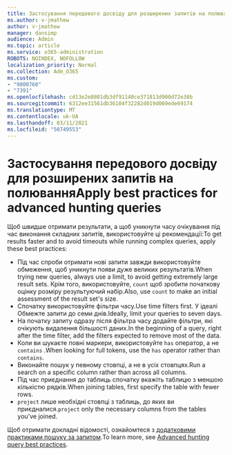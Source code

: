 ```yaml
---
title: Застосування передового досвіду для розширених запитів на полювання
ms.author: v-jmathew
author: v-jmathew
manager: dansimp
audience: Admin
ms.topic: article
ms.service: o365-administration
ROBOTS: NOINDEX, NOFOLLOW
localization_priority: Normal
ms.collection: Adm_O365
ms.custom:
- "9000760"
- "7391"
ms.openlocfilehash: cd13e2e8801db3df91140ce371813d900d72e38b
ms.sourcegitcommit: 6312ee31561db36104f32282d019d069ede69174
ms.translationtype: MT
ms.contentlocale: uk-UA
ms.lasthandoff: 03/11/2021
ms.locfileid: "50749553"
---
```

# <a name="apply-best-practices-for-advanced-hunting-queries"></a><span data-ttu-id="33ec0-102">Застосування передового досвіду для розширених запитів на полювання</span><span class="sxs-lookup"><span data-stu-id="33ec0-102">Apply best practices for advanced hunting queries</span></span>

<span data-ttu-id="33ec0-103">Щоб швидше отримати результати, а щоб уникнути часу очікування під час виконання складних запитів, використовуйте ці рекомендації:</span><span class="sxs-lookup"><span data-stu-id="33ec0-103">To get results faster and to avoid timeouts while running complex queries, apply these best practices:</span></span>

- <span data-ttu-id="33ec0-104">Під час спроби отримати нові запити завжди використовуйте обмеження, щоб уникнути появи дуже великих результатів.</span><span class="sxs-lookup"><span data-stu-id="33ec0-104">When trying new queries, always use a limit, to avoid getting extremely large result sets.</span></span> <span data-ttu-id="33ec0-105">Крім того, використовуйте, `count` щоб зробити початкову оцінку розміру результуючий набір.</span><span class="sxs-lookup"><span data-stu-id="33ec0-105">Also, use `count` to make an initial assessment of the result set's size.</span></span>
- <span data-ttu-id="33ec0-106">Спочатку використовуйте фільтри часу.</span><span class="sxs-lookup"><span data-stu-id="33ec0-106">Use time filters first.</span></span> <span data-ttu-id="33ec0-107">У ідеалі Обмежте запити до семи днів.</span><span class="sxs-lookup"><span data-stu-id="33ec0-107">Ideally, limit your queries to seven days.</span></span>
- <span data-ttu-id="33ec0-108">На початку запиту одразу після фільтра часу додайте фільтри, які очікують видалення більшості даних.</span><span class="sxs-lookup"><span data-stu-id="33ec0-108">In the beginning of a query, right after the time filter, add the filters expected to remove most of the data.</span></span>
- <span data-ttu-id="33ec0-109">Коли ви шукаєте повні маркери, використовуйте `has` оператор, а не `contains` .</span><span class="sxs-lookup"><span data-stu-id="33ec0-109">When looking for full tokens, use the `has` operator rather than `contains`.</span></span>
- <span data-ttu-id="33ec0-110">Виконайте пошук у певному стовпці, а не в усіх стовпцях.</span><span class="sxs-lookup"><span data-stu-id="33ec0-110">Run a search on a specific column rather than across all columns.</span></span>
- <span data-ttu-id="33ec0-111">Під час приєднання до таблиць спочатку вкажіть таблицю з меншою кількістю рядків.</span><span class="sxs-lookup"><span data-stu-id="33ec0-111">When joining tables, first specify the table with fewer rows.</span></span>
- <span data-ttu-id="33ec0-112">`project` лише необхідні стовпці з таблиць, до яких ви приєдналися.</span><span class="sxs-lookup"><span data-stu-id="33ec0-112">`project` only the necessary columns from the tables you've joined.</span></span>

<span data-ttu-id="33ec0-113">Щоб отримати докладні відомості, ознайомтеся з [додатковими практиками пошуку за запитом](https://go.microsoft.com/fwlink/?linkid=2144812).</span><span class="sxs-lookup"><span data-stu-id="33ec0-113">To learn more, see [Advanced hunting query best practices](https://go.microsoft.com/fwlink/?linkid=2144812).</span></span>
